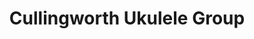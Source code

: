 ---
name: Cullingworth Ukulele Group
title: Cullingworth Ukulele Group
facebook: groups/326869992873872
email: 
logo: Cullingworth_Ukulele_Group.png
image: CullingworthUkes.jpg
type: music-group
member: true
meets:
- meets-at: St John's Room in Cullingworth
  meets-when: 10:30am
  frequency: regular-thursday
short-description: 'Meets weekly and offers free ukulele lessons for beginners.

  '
description: |
  Free ukulele lessons for beginners on Thursday mornings (at 10:30am) at St John's Room in Cullingworth.

  Loan ukuleles available

  Phone Brian 0789 998 1852
permalink: "/organisations/cullingworth_ukulele_group.html"
layout: org_page
---